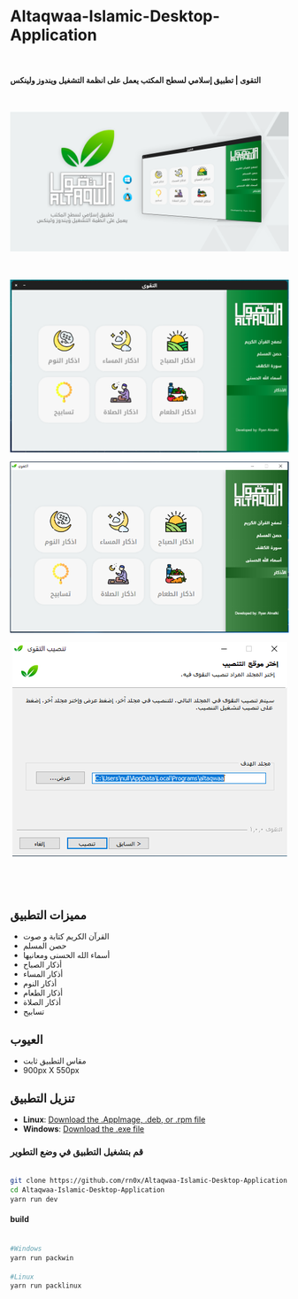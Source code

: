 # Altaqwaa-Islamic-Desktop-Application

<br>

#### التقوى | تطبيق إسلامي لسطح المكتب يعمل على انظمة التشغيل ويندوز ولينكس

<br>

<p align="center">
<img align="center" src="/github/4.png"> <br><br><br><br>
  <img align="center" src="/github/1.png"> <br><br>
  <img align="center" src="/github/2.png"> <br><br>
  <img align="center" src="/github/3.png"> <br><br>
</p>


<br><br>

## مميزات التطبيق

- القرآن الكريم كتابة و صوت
- حصن المسلم
- أسماء الله الحسنى ومعانيها
- أذكار الصباح
- أذكار المساء
- أذكار النوم
- أذكار الطعام 
- أذكار الصلاة
- تسابيح

## العيوب

- مقاس التطبيق ثابت 
- 900px X 550px

## تنزيل التطبيق

- **Linux**: [Download the .AppImage, .deb, or .rpm file](https://github.com/rn0x/Altaqwaa-Islamic-Desktop-Application/releases/latest)
- **Windows**: [Download the .exe file](https://github.com/rn0x/Altaqwaa-Islamic-Desktop-Application/releases/latest)

### قم  بتشغيل التطبيق في وضع التطوير 


```bash

git clone https://github.com/rn0x/Altaqwaa-Islamic-Desktop-Application
cd Altaqwaa-Islamic-Desktop-Application
yarn run dev

```

#### build 

```bash

#Windows
yarn run packwin

#Linux
yarn run packlinux


```

